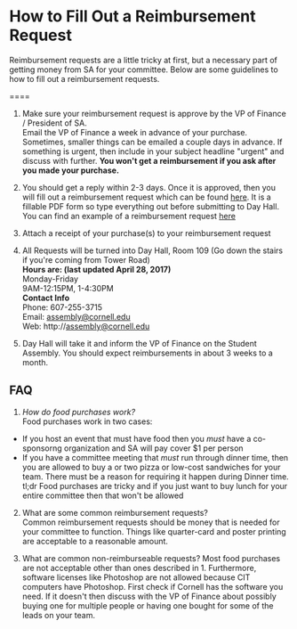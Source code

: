 # How to Fill Out a Reimbursement Request

Reimbursement requests are a little tricky at first, but a necessary part of getting money from SA for your committee. Below are some guidelines to how to fill out a reimbursement requests.

====

1. Make sure your reimbursement request is approve by the VP of Finance / President of SA.  
Email the VP of Finance a week in advance of your purchase. Sometimes, smaller things can be emailed a couple days in advance. If something is urgent, then include in your subject headline "urgent" and discuss with further. **You won't get a reimbursement if you ask after you made your purchase.**

2. You should get a reply within 2-3 days. Once it is approved, then you will fill out a reimbursement request which can be found [here](http://assembly.cornell.edu/uploads/Main/20120912_assemblies_reimbursement_request.pdf). It is a fillable PDF form so type everything out before submitting to Day Hall. You can find an example of a reimbursement request [here](example-reimbursement.pdf)

3. Attach a receipt of your purchase(s) to your reimbursement request

4. All Requests will be turned into Day Hall, Room 109 (Go down the stairs if you're coming from Tower Road)  
**Hours are: (last updated April 28, 2017)**  
Monday-Friday  
9AM-12:15PM, 1-4:30PM  
**Contact Info**  
Phone: 607-255-3715  
Email: assembly@cornell.edu  
Web: http://assembly@cornell.edu


5. Day Hall will take it and inform the VP of Finance on the Student Assembly. You should expect reimbursements in about 3 weeks to a month.

## FAQ
1. *How do food purchases work?*  
Food purchases work in two cases:  
  * If you host an event that must have food then you *must* have a co-sponsorng organization and SA will pay cover $1 per person  
  * If you have a committee meeting that *must* run through dinner time, then you are allowed to buy a or two pizza or low-cost sandwiches for your team. There must be a reason for requiring it happen during Dinner time.  
  tl;dr Food purchases are tricky and if you just want to buy lunch for your entire committee then that won't be allowed

2. What are some common reimbursement requests?  
Common reimbursement requests should be money that is needed for your committee to function. Things like quarter-card and poster printing are acceptable to a reasonable amount. 

3. What are common non-reimburseable requests?
Most food purchases are not acceptable other than ones described in 1. Furthermore, software licenses like Photoshop are not allowed because CIT computers have Photoshop. First check if Cornell has the software you need. If it doesn't then discuss with the VP of Finance about possibly buying one for multiple people or having one bought for some of the leads on your team.
